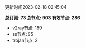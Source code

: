 更新时间2023-02-18 02:45:04

**总订阅: 73**
**总节点: 903**
**有效节点: 286**
- v2ray节点: 189
- ss节点: 95
- trojan节点: 2
